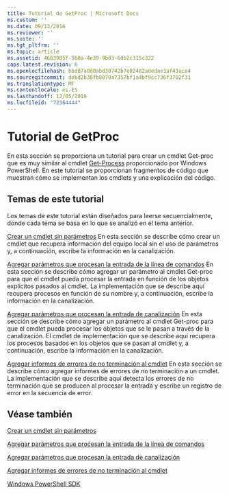 ```yaml
---
title: Tutorial de GetProc | Microsoft Docs
ms.custom: ''
ms.date: 09/13/2016
ms.reviewer: ''
ms.suite: ''
ms.tgt_pltfrm: ''
ms.topic: article
ms.assetid: 4663905f-560a-4e39-9b03-6db2c315c322
caps.latest.revision: 6
ms.openlocfilehash: bbd07a0d0abd30742b7e02482adedae3af43aca4
ms.sourcegitcommit: debd2b38fb8070a7357bf1a4bf9cc736f3702f31
ms.translationtype: MT
ms.contentlocale: es-ES
ms.lasthandoff: 12/05/2019
ms.locfileid: "72364444"
---
```

# <a name="getproc-tutorial"></a>Tutorial de GetProc

En esta sección se proporciona un tutorial para crear un cmdlet Get-proc que es muy similar al cmdlet [Get-Process](/powershell/module/Microsoft.PowerShell.Management/Get-Process) proporcionado por Windows PowerShell. En este tutorial se proporcionan fragmentos de código que muestran cómo se implementan los cmdlets y una explicación del código.

## <a name="topics-in-this-tutorial"></a>Temas de este tutorial

Los temas de este tutorial están diseñados para leerse secuencialmente, donde cada tema se basa en lo que se analizó en el tema anterior.

[Crear un cmdlet sin parámetros](./creating-a-cmdlet-without-parameters.md) En esta sección se describe cómo crear un cmdlet que recupera información del equipo local sin el uso de parámetros y, a continuación, escribe la información en la canalización.

[Agregar parámetros que procesan la entrada de la línea de comandos](./adding-parameters-that-process-command-line-input.md) En esta sección se describe cómo agregar un parámetro al cmdlet Get-proc para que el cmdlet pueda procesar la entrada en función de los objetos explícitos pasados al cmdlet. La implementación que se describe aquí recupera procesos en función de su nombre y, a continuación, escribe la información en la canalización.

[Agregar parámetros que procesan la entrada de canalización](./adding-parameters-that-process-pipeline-input.md) En esta sección se describe cómo agregar un parámetro al cmdlet Get-proc para que el cmdlet pueda procesar los objetos que se le pasan a través de la canalización. El cmdlet de implementación que se describe aquí recupera los procesos basados en los objetos que se pasan al cmdlet y, a continuación, escribe la información en la canalización.

[Agregar informes de errores de no terminación al cmdlet](./adding-non-terminating-error-reporting-to-your-cmdlet.md) En esta sección se describe cómo agregar informes de errores de no terminación a un cmdlet. La implementación que se describe aquí detecta los errores de no terminación que se producen al procesar la entrada y escribe un registro de error en la secuencia de error.

## <a name="see-also"></a>Véase también

[Crear un cmdlet sin parámetros](./creating-a-cmdlet-without-parameters.md)

[Agregar parámetros que procesan la entrada de la línea de comandos](./adding-parameters-that-process-command-line-input.md)

[Agregar parámetros que procesan la entrada de canalización](./adding-parameters-that-process-pipeline-input.md)

[Agregar informes de errores de no terminación al cmdlet](./adding-non-terminating-error-reporting-to-your-cmdlet.md)

[Windows PowerShell SDK](../windows-powershell-reference.md)
